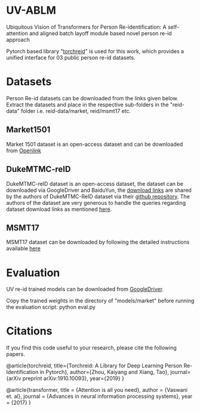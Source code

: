 # UV-ABLM
Ubiquitous Vision of Transformers for Person Re-identification: A self-attention and aligned batch layoff module based novel person re-id approach

Pytorch based library "[torchreid](https://github.com/KaiyangZhou/deep-person-reid)" is used for this work, which provides a unified interface for 03 public person re-id datasets. 

# Datasets

Person Re-id datasets can be downloaded from the links given below. Extract the datasets and place in the respective sub-folders in the "reid-data" folder i.e. reid-data/market, reid/msmt17 etc.

## Market1501
Market 1501 dataset is an open-access dataset and can be downloaded from [Openlink](http://zheng-lab.cecs.anu.edu.au/Project/project_reid.html)

## DukeMTMC-reID
DukeMTMC-reID dataset is an open-access dataset, the dataset can be downloaded via GoogleDriver and BaiduYun, the [download links](https://github.com/sxzrt/DukeMTMC-reID_evaluation#download-dataset) are shared by the authors of DukeMTMC-ReID dataset via their [github repository](https://github.com/sxzrt/DukeMTMC-reID_evaluation). The authors of the dataset are very generous to handle the queries regarding dataset download links as mentioned [here](https://github.com/sxzrt/DukeMTMC-reID_evaluation#download-dataset).

## MSMT17
MSMT17 dataset can be downloaded by following the detailed instructions available [here](https://www.pkuvmc.com/dataset.html)

# Evaluation
UV re-id trained models can be downloaded from [GoogleDriver](https://drive.google.com/drive/folders/1uHLHLJwf5NfvzZL9AwemCmsY6334DWPy?usp=sharing).

Copy the trained weights in the directory of "models/market" before running the evaluation script: python eval.py 


# Citations
If you find this code useful to your research, please cite the following papers.

@article{torchreid, title={Torchreid: A Library for Deep Learning Person Re-Identification in Pytorch}, author={Zhou, Kaiyang and Xiang, Tao}, journal={arXiv preprint arXiv:1910.10093}, year={2019} }

@article{transformer,   title = {Attention is all you need}, author = {Vaswani et. al}, journal = {Advances in neural information processing systems}, year = {2017} }

